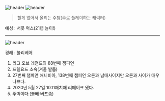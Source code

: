 ![header](https://capsule-render.vercel.app/api?type=Waving&color=4e63d6&height=200&section=header&text=경래와_예성&fontSize=50&animation=fadeIn&fontColor=DDDDDD)
![header](https://blog.kakaocdn.net/dn/b04wmN/btrpPUUTlsc/BwUxKzSYXKAyzFIv4jKH11/img.png)

> 할게 없어서 올리는 주챔(주로 플레이하는 캐릭터)

예성 : 서폿 럭스(21렙 늅이!)

***

![header](https://ddragon.leagueoflegends.com/cdn/img/champion/splash/Volibear_0.jpg)

경래 : 볼리베어

1. 리그 오브 레전드의 88번째 챔피언
2. 프렐요드 소속(겨울 발톱)
3. 27번째 챔피언 애니비아, 138번째 챔피언 오른과 남매사이지만 오른과 사이가 매우 나쁘다.
4. 2020년 5월 27일 10.11패치때 리메이크 됐다.
5. ~~뚜벅이다.(볼베 버프좀)~~